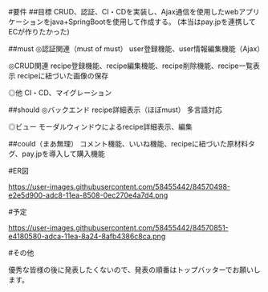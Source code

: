 #要件
##目標
CRUD、認証、CI・CDを実装し、Ajax通信を使用したwebアプリケーションをjava+SpringBootを使用して作成する。
(本当はpay.jpを連携してECが作りたかった)

##must
◎認証関連（must of must）
user登録機能、user情報編集機能（Ajax）

◎CRUD関連
recipe登録機能、recipe編集機能、recipe削除機能、recipe一覧表示
recipeに紐づいた画像の保存

◎他
CI・CD、マイグレーション

##should
◎バックエンド
recipe詳細表示（ほぼmust）
多言語対応

◎ビュー
モーダルウィンドウによるrecipe詳細表示、編集

##could（まあ無理）
コメント機能、いいね機能、recipeに紐づいた原材料タグ、pay.jpを導入して購入機能

#ER図

https://user-images.githubusercontent.com/58455442/84570498-e2e5d900-adc8-11ea-8508-0ec270e4a7d4.png

#予定

https://user-images.githubusercontent.com/58455442/84570851-e4180580-adca-11ea-8a24-8afb4386c8ca.png

#その他

優秀な皆様の後に発表したくないので、発表の順番はトップバッターでお願いします。